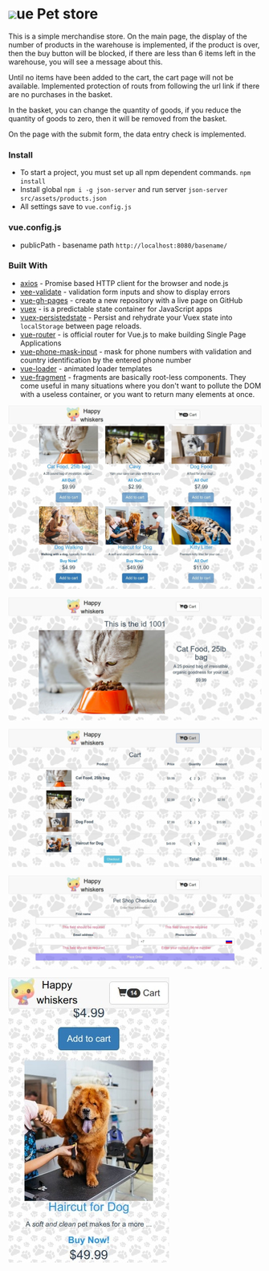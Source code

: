 # <img src="https://ru.vuejs.org/images/logo.png" height="40">ue Pet store

This is a simple merchandise store. On the main page, the display of the number of products in the warehouse is implemented, if the product is over, then the buy button will be blocked, if there are less than 6 items left in the warehouse, you will see a message about this.

Until no items have been added to the cart, the cart page will not be available. Implemented protection of routs from following the url link if there are no purchases in the basket.

In the basket, you can change the quantity of goods, if you reduce the quantity of goods to zero, then it will be removed from the basket.

On the page with the submit form, the data entry check is implemented.


### Install

* To start a project, you must set up all npm dependent commands.
`npm install`
* Install global `npm i -g json-server` and run server `json-server src/assets/products.json`
* All settings save to `vue.config.js`


### vue.config.js

* publicPath - basename path `http://localhost:8080/basename/` 
 

### Built With

* [axios](https://github.com/axios/axios) - Promise based HTTP client for the browser and node.js
* [vee-validate](https://github.com/logaretm/vee-validate) - validation form inputs and show to display errors
* [vue-gh-pages](https://www.npmjs.com/package/vue-gh-pages) - create a new repository with a live page on GitHub
* [vuex](https://vuex.vuejs.org/ru/) - is a predictable state container for JavaScript apps
* [vuex-persistedstate](https://github.com/robinvdvleuten/vuex-persistedstate) - Persist and rehydrate your Vuex state into `localStorage` between page reloads.
* [vue-router](https://github.com/vuejs/vue-router) - is official router for Vue.js to make building Single Page Applications
* [vue-phone-mask-input](https://www.npmjs.com/package/vue-phone-mask-input) - mask for phone numbers with validation and country identification by the entered phone number
* [vue-loader](https://github.com/vuejs/vue-loader) - animated loader templates
* [vue-fragment](https://github.com/Thunberg087/vue-fragment) - fragments are basically root-less components. They come useful in many situations where you don't want to pollute the DOM with a useless container, or you want to return many elements at once.


![main-page](./snapshots/1.main-page.jpg)

![product-page](./snapshots/2.product-page.jpg)

![cart-page](./snapshots/3.cart-page.jpg)

![form-page](./snapshots/4.form-page.jpg)

![responsive-main-page](./snapshots/5.responsive-main-page.jpg)